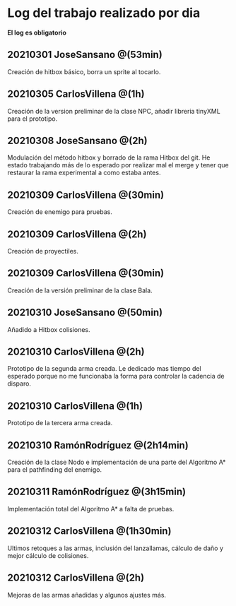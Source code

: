 # Log del trabajo realizado por dia
**El log es obligatorio**

## 20210301 JoseSansano @(53min)
Creación de hitbox básico, borra un sprite al tocarlo.

## 20210305 CarlosVillena @(1h)
Creación de la version preliminar de la clase NPC, añadir libreria tinyXML para el prototipo.

## 20210308 JoseSansano @(2h)
Modulación del método hitbox y borrado de la rama Hitbox del git. He estado trabajando más de lo esperado por realizar mal el merge y tener que restaurar la rama experimental a como estaba antes.

## 20210309 CarlosVillena @(30min)
Creación de enemigo para pruebas.

## 20210309 CarlosVillena @(2h)
Creación de proyectiles.

## 20210309 CarlosVillena @(30min)
Creación de la versión preliminar de la clase Bala.

## 20210310 JoseSansano @(50min)
Añadido a Hitbox colisiones.

## 20210310 CarlosVillena @(2h)
Prototipo de la segunda arma creada. Le dedicado mas tiempo del esperado porque no me funcionaba la forma para controlar la cadencia de disparo.

## 20210310 CarlosVillena @(1h)
Prototipo de la tercera arma creada.

## 20210310 RamónRodríguez @(2h14min)
Creación de la clase Nodo e implementación de una parte del Algoritmo A* para el pathfinding del enemigo.

## 20210311 RamónRodríguez @(3h15min)
Implementación total del Algoritmo A* a falta de pruebas.

## 20210312 CarlosVillena @(1h30min)
Ultimos retoques a las armas, inclusión del lanzallamas, cálculo de daño y mejor cálculo de colisiones.

## 20210312 CarlosVillena @(2h)
Mejoras de las armas añadidas y algunos ajustes más.